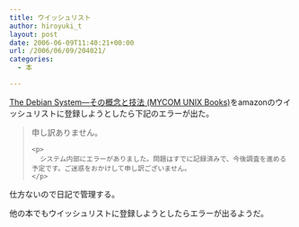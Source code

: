 ```yaml
---
title: ウイッシュリスト
author: hiroyuki_t
layout: post
date: 2006-06-09T11:40:21+00:00
url: /2006/06/09/204021/
categories:
  - 本

---
```

<div class="section">
  <a target="_blank" href="http://www.amazon.co.jp/Debian-System%E2%80%95%E3%81%9D%E3%81%AE%E6%A6%82%E5%BF%B5%E3%81%A8%E6%8A%80%E6%B3%95-MYCOM-UNIX-Books/dp/483991897X%3FSubscriptionId%3DAKIAJBFZIALNBJJP2WRQ%26tag%3Dtflare-22%26linkCode%3Dxm2%26camp%3D2025%26creative%3D165953%26creativeASIN%3D483991897X" title="The Debian System―その概念と技法 (MYCOM UNIX Books)">The Debian System―その概念と技法 (MYCOM UNIX Books)</a>をamazonのウイッシュリストに登録しようとしたら下記のエラーが出た。</p> 
  
  <blockquote>
    <p>
      申し訳ありません。
    </p>
    
    <p>
      システム内部にエラーがありました。問題はすでに記録済みで、今後調査を進める予定です。ご迷惑をおかけして申し訳ございません。
    </p>
  </blockquote>
  
  <p>
    仕方ないので日記で管理する。
  </p>
  
  <p>
  </p>
  
  <p>
    他の本でもウイッシュリストに登録しようとしたらエラーが出るようだ。
  </p>
</div>